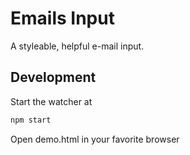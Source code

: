 # Emails Input
A styleable, helpful e-mail input.

## Development

Start the watcher at
```sh
npm start
```

Open demo.html in your favorite browser